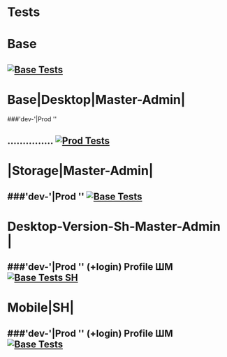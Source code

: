 # Tests
# Base
[![Base Tests](https://github.com/eboko1/test/actions/workflows/main.yml/badge.svg)](https://github.com/eboko1/test/actions/workflows/main.yml)
-------------------------------------------------------------------------

# Base|Desktop|Master-Admin| 

###'dev-'|Prod ''

...............
[![Prod Tests](https://github.com/eboko1/Prod-Desktop-Version-Master-Admin/actions/workflows/main.yaml/badge.svg)](https://github.com/eboko1/Prod-Desktop-Version-Master-Admin/actions/workflows/main.yaml)
-------------------------------------------------------------------------
# |Storage|Master-Admin| 
###'dev-'|Prod ''
[![Base Tests](https://github.com/eboko1/Dev-Storage-Master-Admin/actions/workflows/main.yml/badge.svg)](https://github.com/eboko1/Dev-Storage-Master-Admin/actions/workflows/main.yml)
-------------------------------------------------------------------------
# Desktop-Version-Sh-Master-Admin |
###'dev-'|Prod '' (+login) Profile ШМ
[![Base Tests SH](https://github.com/eboko1/Dev-Desktop-Version-Sh-Master-Admin/actions/workflows/main.yml/badge.svg)](https://github.com/eboko1/Dev-Desktop-Version-Sh-Master-Admin/actions/workflows/main.yml)
-------------------------------------------------------------------------
# Mobile|SH| 
###'dev-'|Prod '' (+login) Profile ШМ
[![Base Tests](https://github.com/eboko1/Dev-Mobile-Version-Sh-Master-Admin/actions/workflows/main.yml/badge.svg)](https://github.com/eboko1/Dev-Mobile-Version-Sh-Master-Admin/actions/workflows/main.yml)
-------------------------------------------------------------------------

